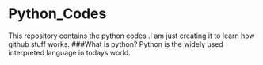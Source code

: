 # Python_Codes
This repository contains the python codes .I am just creating it to learn how github stuff works.
###What is python?
Python is the widely used interpreted language in todays world.
